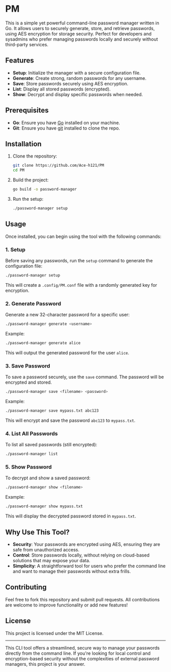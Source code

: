 # PM

This is a simple yet powerful command-line password manager written in Go. It allows users to securely generate, store, and retrieve passwords, using AES encryption for storage security. Perfect for developers and sysadmins who prefer managing passwords locally and securely without third-party services.

## Features

- **Setup**: Initialize the manager with a secure configuration file.
- **Generate**: Create strong, random passwords for any username.
- **Save**: Store passwords securely using AES encryption.
- **List**: Display all stored passwords (encrypted).
- **Show**: Decrypt and display specific passwords when needed.

## Prerequisites

- **Go**: Ensure you have [Go](https://golang.org/doc/install) installed on your machine.
- **Git**: Ensure you have [git](https://git-scm.com/) installed to clone the repo.

## Installation

1. Clone the repository:

    ```bash
    git clone https://github.com/Ace-h121/PM
    cd PM
    ```

2. Build the project:

    ```bash
    go build -o password-manager
    ```

3. Run the setup:

    ```bash
    ./password-manager setup
    ```

## Usage

Once installed, you can begin using the tool with the following commands:

### 1. **Setup**

Before saving any passwords, run the `setup` command to generate the configuration file:

```bash
./password-manager setup
```

This will create a `.config/PM.conf` file with a randomly generated key for encryption.

### 2. **Generate Password**

Generate a new 32-character password for a specific user:

```bash
./password-manager generate <username>
```

Example:

```bash
./password-manager generate alice
```

This will output the generated password for the user `alice`.

### 3. **Save Password**

To save a password securely, use the `save` command. The password will be encrypted and stored.

```bash
./password-manager save <filename> <password>
```

Example:

```bash
./password-manager save mypass.txt abc123
```

This will encrypt and save the password `abc123` to `mypass.txt`.

### 4. **List All Passwords**

To list all saved passwords (still encrypted):

```bash
./password-manager list
```

### 5. **Show Password**

To decrypt and show a saved password:

```bash
./password-manager show <filename>
```

Example:

```bash
./password-manager show mypass.txt
```

This will display the decrypted password stored in `mypass.txt`.

## Why Use This Tool?

- **Security**: Your passwords are encrypted using AES, ensuring they are safe from unauthorized access.
- **Control**: Store passwords locally, without relying on cloud-based solutions that may expose your data.
- **Simplicity**: A straightforward tool for users who prefer the command line and want to manage their passwords without extra frills.

## Contributing

Feel free to fork this repository and submit pull requests. All contributions are welcome to improve functionality or add new features!

## License

This project is licensed under the MIT License.

---

This CLI tool offers a streamlined, secure way to manage your passwords directly from the command line. If you're looking for local control and encryption-based security without the complexities of external password managers, this project is your answer.
